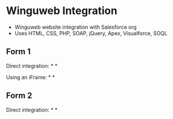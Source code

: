 # Winguweb Integration

* Winguweb website integration with Salesforce org
* Uses HTML, CSS, PHP, SOAP, jQuery, Apex, Visualforce, SOQL

Form 1
---
Direct integration:
*
*

Using an iFrame:
* 
* 

Form 2
---
Direct integration:
*
*